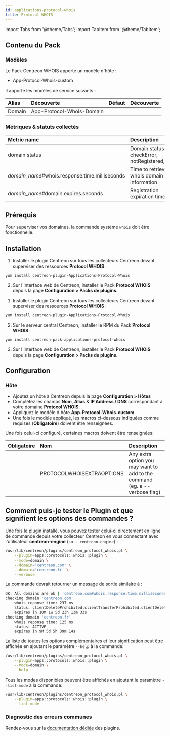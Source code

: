 ```yaml
---
id: applications-protocol-whois
title: Protocol WHOIS
---
```

import Tabs from '@theme/Tabs';
import TabItem from '@theme/TabItem';

## Contenu du Pack

### Modèles

Le Pack Centreon WHOIS apporte un modèle d'hôte :
* App-Protocol-Whois-custom

Il apporte les modèles de service suivants :

| Alias  | Découverte                | Défaut  | Découverte |
|:-------|:--------------------------|:--------|:-----------|
| Domain | App-Protocol-Whois-Domain |         |            |

### Métriques & statuts collectés

<Tabs groupId="sync">
<TabItem value="Domain" label="Domain">

| Metric name                                    | Description                                   | Unit  |
| :--------------------------------------------- | :-------------------------------------------- | :---- |
| domain status                                  | Domain status: checkError, notRegistered,...  |       |
| *domain_name*#whois.response.time.milliseconds | Time to retrieve whois domain information     | ms    |
| *domain_name*#domain.expires.seconds           | Registration expiration time                  | s     |

</TabItem>
</Tabs>

## Prérequis

Pour superviser vos domaines, la commande système `whois` doit être fonctionnelle. 

## Installation

<Tabs groupId="sync">
<TabItem value="Online License" label="Online License">

1. Installer le plugin Centreon sur tous les collecteurs Centreon devant superviser des ressources **Protocol WHOIS** :

```bash
yum install centreon-plugin-Applications-Protocol-Whois
```

2. Sur l'interface web de Centreon, installer le Pack **Protocol WHOIS** depuis la page **Configuration > Packs de plugins**.

</TabItem>

<TabItem value="Offline License" label="Offline License">

1. Installer le plugin Centreon sur tous les collecteurs Centreon devant superviser des ressources **Protocol WHOIS** :

```bash
yum install centreon-plugin-Applications-Protocol-Whois
```

2. Sur le serveur central Centreon, installer le RPM du Pack **Protocol WHOIS** :

```bash
yum install centreon-pack-applications-protocol-whois
```

3. Sur l'interface web de Centreon, installer le Pack **Protocol WHOIS** depuis la page **Configuration > Packs de plugins**.

</TabItem>
</Tabs>

## Configuration

### Hôte

* Ajoutez un hôte à Centreon depuis la page **Configuration > Hôtes**
* Complétez les champs **Nom**, **Alias** & **IP Address / DNS** correspondant à votre domaine **Protocol WHOIS**.
* Appliquez le modèle d'hôte **App-Protocol-Whois-custom**.
* Une fois le modèle appliqué, les macros ci-dessous indiquées comme requises (**Obligatoire**) doivent être renseignées.

Une fois celui-ci configuré, certaines macros doivent être renseignées:

| Obligatoire | Nom                       | Description                                                                |
| :---------- | :------------------------ | :------------------------------------------------------------------------- |
|             | PROTOCOLWHOISEXTRAOPTIONS | Any extra option you may want to add to the command (eg. a --verbose flag) |

## Comment puis-je tester le Plugin et que signifient les options des commandes ? 

Une fois le plugin installé, vous pouvez tester celui-ci directement en ligne
de commande depuis votre collecteur Centreon en vous connectant avec
l'utilisateur **centreon-engine** (`su - centreon-engine`) :

```bash
/usr/lib/centreon/plugins/centreon_protocol_whois.pl \
    --plugin=apps::protocols::whois::plugin \
    --mode=domain \
    --domain='centreon.com' \
    --domain='centreon.fr' \
    --verbose
```

La commande devrait retourner un message de sortie similaire à :

```bash
OK: All domains are ok | 'centreon.com#whois.response.time.milliseconds'=237ms;;;0; 'centreon.com#domain.expires.seconds'=27417843s;;;0; 'centreon.fr#whois.response.time.milliseconds'=125ms;;;0; 'centreon.fr#domain.expires.seconds'=24120041s;;;0;
checking domain 'centreon.com'
    whois reponse time: 237 ms
    status: clientDeleteProhibited,clientTransferProhibited,clientDeleteProhibited,clientTransferProhibited
    expires in 10M 1w 5d 23h 13m 33s
checking domain 'centreon.fr'
    whois reponse time: 125 ms
    status: ACTIVE
    expires in 9M 5d 5h 39m 14s
```

La liste de toutes les options complémentaires et leur signification peut être
affichée en ajoutant le paramètre `--help` à la commande:

```bash
/usr/lib/centreon/plugins/centreon_protocol_whois.pl \
    --plugin=apps::protocols::whois::plugin \
    --mode=domain \
    --help
```

Tous les modes disponibles peuvent être affichés en ajoutant le paramètre 
`--list-mode` à la commande:

```bash
/usr/lib/centreon/plugins/centreon_protocol_whois.pl \
    --plugin=apps::protocols::whois::plugin \
    --list-mode
```

### Diagnostic des erreurs communes

Rendez-vous sur la [documentation dédiée](../getting-started/how-to-guides/troubleshooting-plugins.md)
des plugins.
